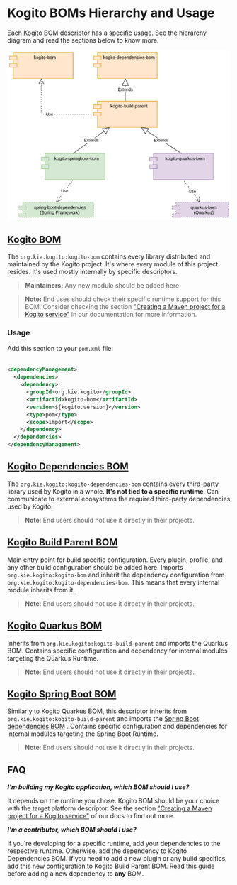 # Kogito BOMs Hierarchy and Usage

Each Kogito BOM descriptor has a specific usage. See the hierarchy diagram and read the sections below to know more.

![](../docsimg/kogito-bom-hierarchy.png)

## [Kogito BOM](../kogito-bom)

The `org.kie.kogito:kogito-bom` contains every library distributed and maintained by the Kogito project. It's where
every module of this project resides. It's used mostly internally by specific descriptors.

> **Maintainers:** Any new module should be added here.

> **Note:** End uses should check their specific runtime support for this BOM. Consider checking the section ["Creating a Maven project for a Kogito service"](https://docs.jboss.org/kogito/release/latest/html_single/#proc-kogito-creating-project_kogito-creating-running)
in our documentation for more information.

### Usage

Add this section to your `pom.xml` file:

```xml

<dependencyManagement>
  <dependencies>
    <dependency>
      <groupId>org.kie.kogito</groupId>
      <artifactId>kogito-bom</artifactId>
      <version>${kogito.version}</version>
      <type>pom</type>
      <scope>import</scope>
    </dependency>
  </dependencies>
</dependencyManagement>
```

## [Kogito Dependencies BOM](kogito-dependencies-bom)

The `org.kie.kogito:kogito-dependencies-bom` contains every third-party library used by Kogito in a whole. **It's not
tied to a specific runtime**. Can communicate to external ecosystems the required third-party dependencies used by
Kogito.

> **Note**: End users should not use it directly in their projects.

## [Kogito Build Parent BOM](kogito-build-parent)

Main entry point for build specific configuration. Every plugin, profile, and any other build configuration should be
added here. Imports `org.kie.kogito:kogito-bom` and inherit the dependency configuration
from `org.kie.kogito:kogito-dependencies-bom`. This means that every internal module inherits from it.

> **Note**: End users should not use it directly in their projects.

## [Kogito Quarkus BOM](../quarkus/bom)

Inherits from `org.kie.kogito:kogito-build-parent` and imports the Quarkus BOM. Contains specific configuration and
dependency for internal modules targeting the Quarkus Runtime.

> **Note**: End users should not use it directly in their projects.

## [Kogito Spring Boot BOM](../springboot/bom)

Similarly to Kogito Quarkus BOM, this descriptor inherits from `org.kie.kogito:kogito-build-parent` and imports the
[Spring Boot dependencies BOM](https://docs.spring.io/spring-boot/docs/2.5.3/maven-plugin/reference/htmlsingle/#using.import)
. Contains specific configuration and dependencies for internal modules targeting the Spring Boot Runtime.

> **Note**: End users should not use it directly in their projects.

## FAQ

_**I'm building my Kogito application, which BOM should I use?**_

It depends on the runtime you chose. Kogito BOM should be your choice with the target platform descriptor. See the
section ["Creating a Maven project for a Kogito service"](https://docs.jboss.org/kogito/release/latest/html_single/#proc-kogito-creating-project_kogito-creating-running)
of our docs to find out more.

_**I'm a contributor, which BOM should I use?**_

If you're developing for a specific runtime, add your dependencies to the respective runtime. Otherwise, add the
dependency to Kogito Dependencies BOM. If you need to add a new plugin or any build specifics, add this new
configuration to Kogito Build Parent BOM.
Read [this guide](https://github.com/kiegroup/droolsjbpm-build-bootstrap/blob/main/README.md#requirements-for-dependencies)
before adding a new dependency to **any** BOM. 
